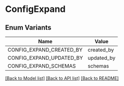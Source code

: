 # ConfigExpand

## Enum Variants

| Name | Value |
|---- | -----|
| CONFIG_EXPAND_CREATED_BY | created_by |
| CONFIG_EXPAND_UPDATED_BY | updated_by |
| CONFIG_EXPAND_SCHEMAS | schemas |


[[Back to Model list]](../README.md#documentation-for-models) [[Back to API list]](../README.md#documentation-for-api-endpoints) [[Back to README]](../README.md)


